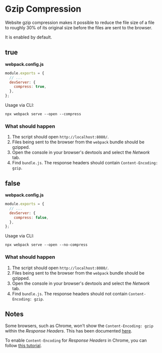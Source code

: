 # Gzip Compression

Website gzip compression makes it possible to reduce the file size of a file
to roughly 30% of its original size before the files are sent to the browser.

It is enabled by default.

## true

**webpack.config.js**

```js
module.exports = {
  // ...
  devServer: {
    compress: true,
  },
};
```

Usage via CLI:

```console
npx webpack serve --open --compress
```

### What should happen

1. The script should open `http://localhost:8080/`.
2. Files being sent to the browser from the `webpack` bundle should be gzipped.
3. Open the console in your browser's devtools and select the _Network_ tab.
4. Find `bundle.js`. The response headers should contain `Content-Encoding: gzip`.

## false

**webpack.config.js**

```js
module.exports = {
  // ...
  devServer: {
    compress: false,
  },
};
```

Usage via CLI:

```console
npx webpack serve --open --no-compress
```

### What should happen

1. The script should open `http://localhost:8080/`.
2. Files being sent to the browser from the `webpack` bundle should be gzipped.
3. Open the console in your browser's devtools and select the _Network_ tab.
4. Find `bundle.js`. The response headers should not contain `Content-Encoding: gzip`.

## Notes

Some browsers, such as Chrome, won't show the `Content-Encoding: gzip` within
the _Response Headers_. This has been documented [here](https://github.com/expressjs/compression/issues/96).

To enable `Content-Encoding` for _Response Headers_ in Chrome, you can follow
[this tutorial](https://www.youtube.com/watch?v=47R6uv0RKCk).

